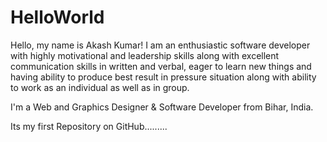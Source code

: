 # HelloWorld

Hello, my name is Akash Kumar!
I am an enthusiastic software developer with highly motivational and leadership skills along with excellent communication skills in written and verbal, eager to learn new things and having ability to produce best result in pressure situation along with ability to work as an individual as well as in group.

I'm a Web and Graphics Designer & Software Developer from Bihar, India.

Its my first Repository on GitHub.........
